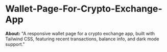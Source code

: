 # Wallet-Page-For-Crypto-Exchange-App
**About:**  "A responsive wallet page for a crypto exchange app, built with Tailwind CSS, featuring recent transactions, balance info, and dark mode support."
